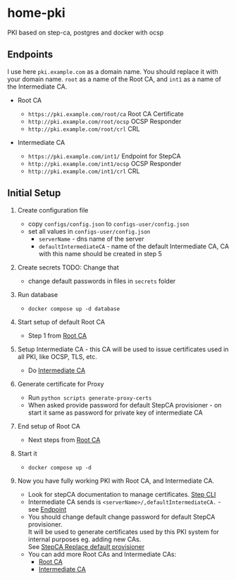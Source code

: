 # home-pki

PKI based on step-ca, postgres and docker with ocsp


## Endpoints
I use here `pki.example.com` as a domain name. You should replace it with your domain name. `root` as a name of the Root CA, and `int1` as a name of the Intermediate CA.

- Root CA
  - `https://pki.example.com/root/ca` Root CA Certificate
  - `http://pki.example.com/root/ocsp` OCSP Responder
  - `http://pki.example.com/root/crl` CRL

- Intermediate CA
  - `https://pki.example.com/int1/` Endpoint for StepCA
  - `http://pki.example.com/int1/ocsp` OCSP Responder
  - `http://pki.example.com/int1/crl` CRL


## Initial Setup

1. Create configuration file

    - copy `configs/config.json` to `configs-user/config.json`
    - set all values in `configs-user/config.json`
      - `serverName` - dns name of the server
      - `defaultIntermediateCA` - name of the default Intermediate CA, CA with this name should be created in step 5

2. Create secrets
    TODO: Change that
    - change default passwords in files in `secrets` folder

3. Run database

    - `docker compose up -d database`

4. Start setup of default Root CA
      
    - Step 1 from [Root CA](/docs/root-ca.md#initial-steps) 

5. Setup Intermediate CA - this CA will be used to issue certificates used in all PKI, like OCSP, TLS, etc.

    - Do [Intermediate CA](/docs/intermediate-ca.md#initial-steps)


6. Generate certificate for Proxy

    - Run `python scripts generate-proxy-certs`
    - When asked provide password for default StepCA provisioner - on start it same as password for private key of intermediate CA

7. End setup of Root CA

    - Next steps from [Root CA](/docs/root-ca.md#initial-steps)

8. Start it 

    - `docker compose up -d`
  
9. Now you have fully working PKI with Root CA, and Intermediate CA.
  
      - Look for stepCA documentation to manage certificates. [Step CLI](https://smallstep.com/docs/step-cli/)
      - Intermediate CA sends is `<serverName>/,defaultIntermediateCA.` - see [Endpoint](#endpoints)
      - You should change default change password for default StepCA provisioner. \
        It will be used to generate certificates used by this PKI system for internal purposes eg. adding new CAs. \
        See [StepCA Replace default provisioner](https://smallstep.com/docs/step-ca/certificate-authority-server-production/#replace-your-default-provisioner)
      - You can add more Root CAs and Intermediate CAs:
        - [Root CA](/docs/root-ca.md#initial-steps)
        - [Intermediate CA](/docs/intermediate-ca.md#initial-steps)
